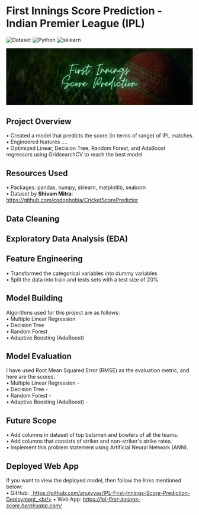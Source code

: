 # First Innings Score Prediction - Indian Premier League (IPL)
![Dataset](https://img.shields.io/badge/Dataset-Shivam_Mitra-blue.svg) ![Python](https://img.shields.io/badge/Python-3.6-brightgreen.svg) ![sklearn](https://img.shields.io/badge/Library-sklearn-orange.svg)

![FISP](readme-resources/first-innings-banner.png)

## Project Overview
• Created a model that predicts the score (in terms of range) of IPL matches<br/>
• Engineered features .... <br/>
• Optimized Linear, Decision Tree, Random Forest, and AdaBoost regressors using GridsearchCV to reach the best model

## Resources Used
• Packages: pandas, numpy, sklearn, matplotlib, seaborn<br/>
• Dataset by **Shivam Mitra**: https://github.com/codophobia/CricketScorePredictor

## Data Cleaning

## Exploratory Data Analysis (EDA)

## Feature Engineering
• Transformed the categorical variables into dummy variables <br/>
• Split the data into train and tests sets with a test size of 20%

## Model Building
Algorithms used for this project are as follows:<br/>
• Multiple Linear Regression <br/>
• Decision Tree <br/>
• Random Forest <br/>
• Adaptive Boosting (AdaBoost)

## Model Evaluation
I have used Root Mean Squared Error (RMSE) as the evaluation metric, and here are the scores:<br/>
• Multiple Linear Regression - <br/>
• Decision Tree - <br/>
• Random Forest - <br/>
• Adaptive Boosting (AdaBoost) - 

## Future Scope
• Add columns in dataset of top batsmen and bowlers of all the teams.<br/>
• Add columns that consists of striker and non-striker's strike rates.<br/>
• Implement this problem statement using Artificial Neural Network (ANN).<br/>

## Deployed Web App
If you want to view the deployed model, then follow  the links mentioned below:<br/>
• GitHub: _https://github.com/anujvyas/IPL-First-Innings-Score-Prediction-Deployment_<br/>
• Web App: _https://ipl-first-innings-score.herokuapp.com/_

